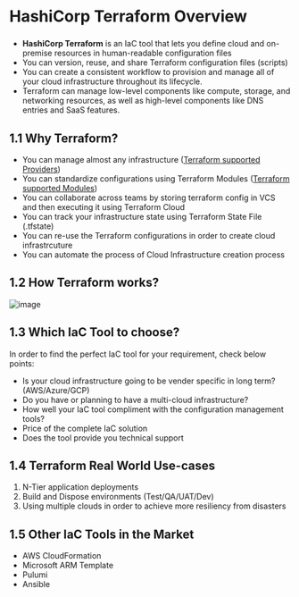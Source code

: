# HashiCorp Terraform Overview

###

- <b>HashiCorp Terraform</b> is an IaC tool that lets you define cloud and on-premise resources in human-readable configuration files
- You can version, reuse, and share Terraform configuration files (scripts)
- You can create a consistent workflow to provision and manage all of your cloud infrastructure throughout its lifecycle.
- Terraform can manage low-level components like compute, storage, and networking resources, as well as high-level components like DNS entries and SaaS features.

## 1.1 Why Terraform?

- You can manage almost any infrastructure ([Terraform supported Providers](https://registry.terraform.io/browse/providers))
- You can standardize configurations using Terraform Modules ([Terraform supported Modules](https://registry.terraform.io/browse/modules))
- You can collaborate across teams by storing terraform config in VCS and then executing it using Terraform Cloud
- You can track your infrastructure state using Terraform State File (.tfstate)
- You can re-use the Terraform configurations in order to create cloud infrastrcuture
- You can automate the process of Cloud Infrastructure creation process

## 1.2 How Terraform works?

![image](https://user-images.githubusercontent.com/121426292/209580309-be67e59d-6db5-4d97-9eb4-390493202156.png)

## 1.3 Which IaC Tool to choose?

In order to find the perfect IaC tool for your requirement, check below points:

- Is your cloud infrastructure going to be vender specific in long term? (AWS/Azure/GCP)
- Do you have or planning to have a multi-cloud infrastructure?
- How well your IaC tool compliment with the configuration management tools?
- Price of the complete IaC solution
- Does the tool provide you technical support

## 1.4 Terraform Real World Use-cases

1.  N-Tier application deployments
2.  Build and Dispose environments (Test/QA/UAT/Dev)
3.  Using multiple clouds in order to achieve more resiliency from disasters

## 1.5 Other IaC Tools in the Market

- AWS CloudFormation
- Microsoft ARM Template
- Pulumi
- Ansible
